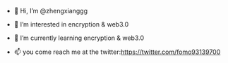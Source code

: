 - 👋 Hi, I’m @zhengxianggg
- 👀 I’m interested in encryption & web3.0 
- 🌱 I’m currently learning encryption & web3.0 

- 📫 you come  reach me at the twitter:https://twitter.com/fomo93139700
